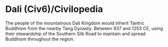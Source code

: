 # Dali (Civ6)/Civilopedia

The people of the mountainous Dali Kingdom would inherit Tantric Buddhism from the nearby Tang Dynasty. Between 937 and 1253 CE, using their stewardship of the Southern Silk Road to maintain and spread Buddhism throughout the region.